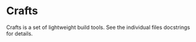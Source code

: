 # Crafts

Crafts is a set of lightweight build tools.
See the individual files docstrings for details.
